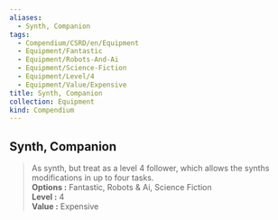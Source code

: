 ```yaml
---
aliases:
  - Synth, Companion
tags:
  - Compendium/CSRD/en/Equipment
  - Equipment/Fantastic
  - Equipment/Robots-And-Ai
  - Equipment/Science-Fiction
  - Equipment/Level/4
  - Equipment/Value/Expensive
title: Synth, Companion
collection: Equipment
kind: Compendium
---
```

## Synth, Companion  
  
>As synth, but treat as a level 4 follower, which allows the synths modifications in up to four tasks.  
> **Options :** Fantastic, Robots & Ai, Science Fiction  
> **Level :** 4  
> **Value :** Expensive